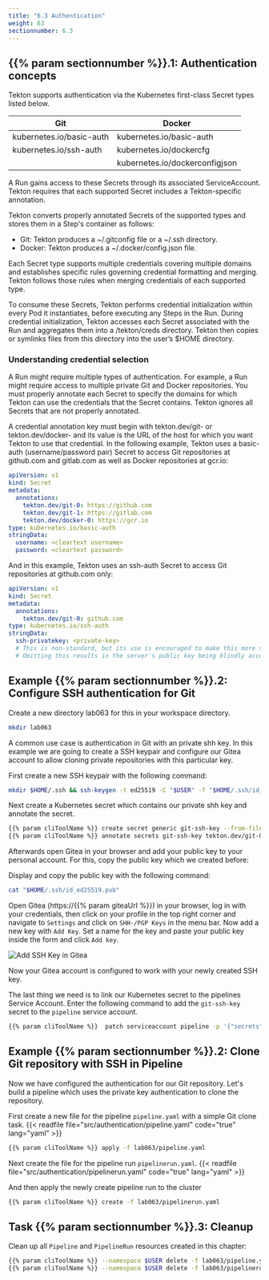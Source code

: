 ```yaml
---
title: "6.3 Authentication"
weight: 63
sectionnumber: 6.3
---
```


## {{% param sectionnumber %}}.1: Authentication concepts


Tekton supports authentication via the Kubernetes first-class Secret types listed below.

| Git                      | Docker                         |
|--------------------------|--------------------------------|
| kubernetes.io/basic-auth | kubernetes.io/basic-auth       |
| kubernetes.io/ssh-auth   | kubernetes.io/dockercfg        |
|                          | kubernetes.io/dockerconfigjson |

A Run gains access to these Secrets through its associated ServiceAccount. Tekton requires that each supported Secret includes a Tekton-specific annotation.

Tekton converts properly annotated Secrets of the supported types and stores them in a Step's container as follows:

* Git: Tekton produces a ~/.gitconfig file or a ~/.ssh directory.
* Docker: Tekton produces a ~/.docker/config.json file.

Each Secret type supports multiple credentials covering multiple domains and establishes specific rules governing credential formatting and merging. Tekton follows those rules when merging credentials of each supported type.

To consume these Secrets, Tekton performs credential initialization within every Pod it instantiates, before executing any Steps in the Run. During credential initialization, Tekton accesses each Secret associated with the Run and aggregates them into a /tekton/creds directory. Tekton then copies or symlinks files from this directory into the user’s $HOME directory.

### Understanding credential selection

A Run might require multiple types of authentication. For example, a Run might require access to multiple private Git and Docker repositories. You must properly annotate each Secret to specify the domains for which Tekton can use the credentials that the Secret contains. Tekton ignores all Secrets that are not properly annotated.

A credential annotation key must begin with tekton.dev/git- or tekton.dev/docker- and its value is the URL of the host for which you want Tekton to use that credential. In the following example, Tekton uses a basic-auth (username/password pair) Secret to access Git repositories at github.com and gitlab.com as well as Docker repositories at gcr.io:

```yaml
apiVersion: v1
kind: Secret
metadata:
  annotations:
    tekton.dev/git-0: https://github.com
    tekton.dev/git-1: https://gitlab.com
    tekton.dev/docker-0: https://gcr.io
type: kubernetes.io/basic-auth
stringData:
  username: <cleartext username>
  password: <cleartext password>
```

And in this example, Tekton uses an ssh-auth Secret to access Git repositories at github.com only:

```yaml
apiVersion: v1
kind: Secret
metadata:
  annotations:
    tekton.dev/git-0: github.com
type: kubernetes.io/ssh-auth
stringData:
  ssh-privatekey: <private-key>
  # This is non-standard, but its use is encouraged to make this more secure.
  # Omitting this results in the server's public key being blindly accepted.
```


## Example {{% param sectionnumber %}}.2: Configure SSH authentication for Git

Create a new directory lab063 for this in your workspace directory.

```bash
mkdir lab063
```

A common use case is authentication in Git with an private shh key. In this example we are going to create a SSH keypair and configure our Gitea account to allow cloning private repositories with this particular key.

First create a new SSH keypair with the following command:

```bash
mkdir $HOME/.ssh && ssh-keygen -t ed25519 -C "$USER" -f "$HOME/.ssh/id_ed25519" -P "" -q
```

Next create a Kubernetes secret which contains our private shh key and annotate the secret.

```bash
{{% param cliToolName %}} create secret generic git-ssh-key --from-file=ssh-privatekey=$HOME/.ssh/id_ed25519 --type=kubernetes.io/ssh-auth -n $USER
{{% param cliToolName %}} annotate secrets git-ssh-key tekton.dev/git-0=ssh.{{% param giteaUrl %}}:2222 -n $USER
```

Afterwards open Gitea in your browser and add your public key to your personal account. For this, copy the public key which we created before:

Display and copy the public key with the following command:

```bash
cat "$HOME/.ssh/id_ed25519.pub"
```

Open Gitea (https://{{% param giteaUrl %}}) in your browser, log in with your credentials, then click on your profile in the top right corner and navigate to `Settings` and click on `SHH-/PGP Keys` in the menu bar.
Now add a new key with `Add Key`. Set a name for the key and paste your public key inside the form and click `Add key`.

![Add SSH Key in Gitea](../ssh.gif)

Now your Gitea account is configured to work with your newly created SSH key.

The last thing we need is to link our Kubernetes secret to the pipelines Service Account.
Enter the following command to add the `git-ssh-key` secret to the `pipeline` service account.

```bash
{{% param cliToolName %}}  patch serviceaccount pipeline -p '{"secrets": [{"name": "git-ssh-key"}]}'
```


## Example {{% param sectionnumber %}}.2: Clone Git repository with SSH in Pipeline

Now we have configured the authentication for our Git repository. Let's build a pipeline which uses the private key authentication to clone the repository.

First create a new file for the pipeline `pipeline.yaml` with a simple Git clone task.
{{< readfile file="src/authentication/pipeline.yaml"  code="true" lang="yaml" >}}


```bash
{{% param cliToolName %}} apply -f lab063/pipeline.yaml
```


Next create the file for the pipeline run `pipelinerun.yaml`.
{{< readfile file="src/authentication/pipelinerun.yaml"  code="true" lang="yaml" >}}

And then apply the newly create pipeline run to the cluster
```bash
{{% param cliToolName %}} create -f lab063/pipelinerun.yaml
```


## Task {{% param sectionnumber %}}.3: Cleanup

Clean up all `Pipeline` and `PipelineRun` resources created in this chapter:

```bash
{{% param cliToolName %}} --namespace $USER delete -f lab063/pipeline.yaml
{{% param cliToolName %}} --namespace $USER delete -f lab063/pipelinerun.yaml
```
